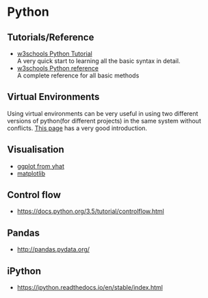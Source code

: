 # Python

## Tutorials/Reference
- [w3schools Python Tutorial](https://www.w3schools.com/python/default.asp)
<br>  A very quick start to learning all the basic syntax in detail.
- [w3schools Python reference](https://www.w3schools.com/python/python_reference.asp)
<br>  A complete reference for all basic methods
## Virtual Environments

Using virtual environments can be very useful in using two different versions of python(for different projects) in the same system without conflicts. [This page][virtualenv] has a very good introduction.

[virtualenv]:https://realpython.com/python-virtual-environments-a-primer/#using-virtual-environments

## Visualisation
- [ggplot from yhat](http://ggplot.yhathq.com/)
- [matplotlib](https://matplotlib.org/1.5.1/gallery.html)

## Control flow
- https://docs.python.org/3.5/tutorial/controlflow.html

## Pandas
- http://pandas.pydata.org/

## iPython
- https://ipython.readthedocs.io/en/stable/index.html
